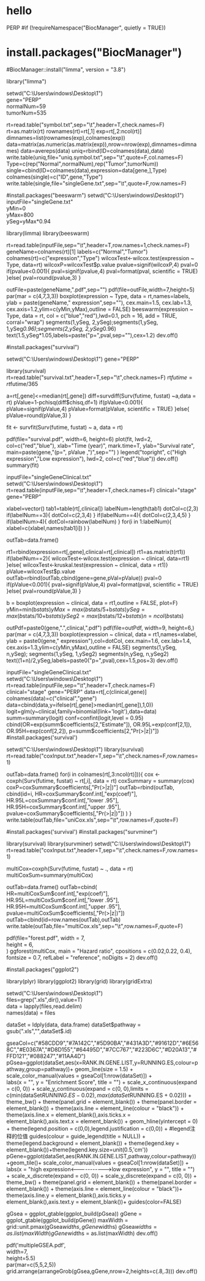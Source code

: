 # hello
PERP
#if (!requireNamespace("BiocManager", quietly = TRUE))
#    install.packages("BiocManager")
#BiocManager::install("limma", version = "3.8")

library("limma")

setwd("C:\\Users\\windows\\Desktop\\1")             
gene="PERP"                                                           
normalNum=59                                                         
tumorNum=535                                                         

rt=read.table("symbol.txt",sep="\t",header=T,check.names=F)         
rt=as.matrix(rt)
rownames(rt)=rt[,1]
exp=rt[,2:ncol(rt)]
dimnames=list(rownames(exp),colnames(exp))
data=matrix(as.numeric(as.matrix(exp)),nrow=nrow(exp),dimnames=dimnames)
data=avereps(data)
uniq=rbind(ID=colnames(data),data)
write.table(uniq,file="uniq.symbol.txt",sep="\t",quote=F,col.names=F)       
Type=c(rep("Normal",normalNum),rep("Tumor",tumorNum))
single=cbind(ID=colnames(data),expression=data[gene,],Type)
colnames(single)=c("ID",gene,"Type")
write.table(single,file="singleGene.txt",sep="\t",quote=F,row.names=F)

#install.packages("beeswarm")
setwd("C:\\Users\\windows\\Desktop\\1")        
inputFile="singleGene.txt"                                     
yMin=0                     
yMax=800                     
ySeg=yMax*0.94

library(limma)
library(beeswarm)

rt=read.table(inputFile,sep="\t",header=T,row.names=1,check.names=F)
geneName=colnames(rt)[1]
labels=c("Normal","Tumor")
colnames(rt)=c("expression","Type")
wilcoxTest<-wilcox.test(expression ~ Type, data=rt)
wilcoxP=wilcoxTest$p.value
pvalue=signif(wilcoxP,4)
pval=0
if(pvalue<0.001){
     pval=signif(pvalue,4)
     pval=format(pval, scientific = TRUE)
}else{
     pval=round(pvalue,3)
}

outFile=paste(geneName,".pdf",sep="")
pdf(file=outFile,width=7,height=5)
par(mar = c(4,7,3,3))
boxplot(expression ~ Type, data = rt,names=labels,
     ylab = paste(geneName," expression",sep=""),
     cex.main=1.5, cex.lab=1.3, cex.axis=1.2,ylim=c(yMin,yMax),outline = FALSE)
beeswarm(expression ~ Type, data = rt, col = c("blue","red"),lwd=0.1,
     pch = 16, add = TRUE, corral="wrap")
segments(1,ySeg, 2,ySeg);segments(1,ySeg, 1,ySeg*0.96);segments(2,ySeg, 2,ySeg*0.96)
text(1.5,ySeg*1.05,labels=paste("p=",pval,sep=""),cex=1.2)
dev.off()

#install.packages("survival")

setwd("C:\\Users\\windows\\Desktop\\1")
gene="PERP"

library(survival)
rt=read.table("survival.txt",header=T,sep="\t",check.names=F)
rt$futime=rt$futime/365                                    

a=rt[,gene]<=median(rt[,gene])
diff=survdiff(Surv(futime, fustat) ~a,data = rt)
pValue=1-pchisq(diff$chisq,df=1)
if(pValue<0.001){
     pValue=signif(pValue,4)
     pValue=format(pValue, scientific = TRUE)
}else{
     pValue=round(pValue,3)
}

fit <- survfit(Surv(futime, fustat) ~ a, data = rt)

pdf(file="survival.pdf",
    width=6,
    height=6)
plot(fit, 
     lwd=2,
     col=c("red","blue"),
     xlab="Time (year)",
     mark.time=T,
     ylab="Survival rate",
     main=paste(gene,"(p=", pValue ,")",sep="") )
legend("topright", 
     c("High expression","Low expression"), 
     lwd=2, 
     col=c("red","blue"))
dev.off()
summary(fit)

inputFile="singleGeneClinical.txt"                                 
setwd("C:\\Users\\windows\\Desktop\\1")      
rt=read.table(inputFile,sep="\t",header=T,check.names=F)
clinical="stage"                                                      
gene="PERP"                                                          

xlabel=vector()
tab1=table(rt[,clinical])
labelNum=length(tab1)
dotCol=c(2,3)
if(labelNum==3){
	dotCol=c(2,3,4)
}
if(labelNum==4){
	dotCol=c(2,3,4,5)
}
if(labelNum>4){
	dotCol=rainbow(labelNum)
}
for(i in 1:labelNum){
  xlabel=c(xlabel,names(tab1[i]) )
}

outTab=data.frame()

rt1=rbind(expression=rt[,gene],clinical=rt[,clinical])
rt1=as.matrix(t(rt1))
if(labelNum==2){
    wilcoxTest<-wilcox.test(expression ~ clinical, data=rt1)
}else{
    wilcoxTest<-kruskal.test(expression ~ clinical, data = rt1)}
pValue=wilcoxTest$p.value
outTab=rbind(outTab,cbind(gene=gene,pVal=pValue))
pval=0
if(pValue<0.001){
    pval=signif(pValue,4)
    pval=format(pval, scientific = TRUE)
}else{
    pval=round(pValue,3)
}
  
b = boxplot(expression ~ clinical, data = rt1,outline = FALSE, plot=F) 
yMin=min(b$stats)
yMax = max(b$stats/5+b$stats)
ySeg = max(b$stats/10+b$stats)
ySeg2 = max(b$stats/12+b$stats)
n = ncol(b$stats)

outPdf=paste0(gene,".",clinical,".pdf")
pdf(file=outPdf,
    width=9,
    height=6,)
par(mar = c(4,7,3,3))
boxplot(expression ~ clinical, data = rt1,names=xlabel,
    ylab = paste0(gene," expression"),col=dotCol,
    cex.main=1.6, cex.lab=1.4, cex.axis=1.3,ylim=c(yMin,yMax),outline = FALSE)
segments(1,ySeg, n,ySeg);
segments(1,ySeg, 1,ySeg2)
segments(n,ySeg, n,ySeg2)
text((1+n)/2,ySeg,labels=paste0("p=",pval),cex=1.5,pos=3)
dev.off()

inputFile="singleGeneClinical.txt"                                     
setwd("C:\\Users\\windows\\Desktop\\1")              
rt=read.table(inputFile,sep="\t",header=T,check.names=F)                 
clinical="stage"
gene="PERP"
data=rt[,c(clinical,gene)]
colnames(data)=c("clinical","gene")
data=cbind(data,y=ifelse(rt[,gene]>median(rt[,gene]),1,0))
logit=glm(y~clinical,family=binomial(link='logit'),data=data)
summ=summary(logit)
conf=confint(logit,level = 0.95)
cbind(OR=exp(summ$coefficients[2,"Estimate"]),
      OR.95L=exp(conf[2,1]),
      OR.95H=exp(conf[2,2]),
      p=summ$coefficients[2,"Pr(>|z|)"])
#install.packages('survival')

setwd("C:\\Users\\windows\\Desktop\\1")
library(survival)
rt=read.table("coxInput.txt",header=T,sep="\t",check.names=F,row.names=1)


outTab=data.frame()
for(i in colnames(rt[,3:ncol(rt)])){
 cox <- coxph(Surv(futime, fustat) ~ rt[,i], data = rt)
 coxSummary = summary(cox)
 coxP=coxSummary$coefficients[,"Pr(>|z|)"]
 outTab=rbind(outTab,
              cbind(id=i,
              HR=coxSummary$conf.int[,"exp(coef)"],
              HR.95L=coxSummary$conf.int[,"lower .95"],
              HR.95H=coxSummary$conf.int[,"upper .95"],
              pvalue=coxSummary$coefficients[,"Pr(>|z|)"])
              )
}
write.table(outTab,file="uniCox.xls",sep="\t",row.names=F,quote=F)

#install.packages('survival')
#install.packages("survminer")

library(survival)
library(survminer)
setwd("C:\\Users\\windows\\Desktop\\1")
rt=read.table("coxInput.txt",header=T,sep="\t",check.names=F,row.names=1)


multiCox=coxph(Surv(futime, fustat) ~ ., data = rt)
multiCoxSum=summary(multiCox)

outTab=data.frame()
outTab=cbind(
             HR=multiCoxSum$conf.int[,"exp(coef)"],
             HR.95L=multiCoxSum$conf.int[,"lower .95"],
             HR.95H=multiCoxSum$conf.int[,"upper .95"],
             pvalue=multiCoxSum$coefficients[,"Pr(>|z|)"])
outTab=cbind(id=row.names(outTab),outTab)
write.table(outTab,file="multiCox.xls",sep="\t",row.names=F,quote=F)

pdf(file="forest.pdf",
       width = 7,             
       height = 6,         
       )
ggforest(multiCox,
         main = "Hazard ratio",
         cpositions = c(0.02,0.22, 0.4), 
         fontsize = 0.7, 
         refLabel = "reference", 
         noDigits = 2)
dev.off()

#install.packages("ggplot2")

library(plyr)
library(ggplot2)
library(grid)
library(gridExtra)

setwd("C:\\Users\\windows\\Desktop\\1")          
files=grep(".xls",dir(),value=T)                                    
data = lapply(files,read.delim)                                        
names(data) = files

dataSet = ldply(data, data.frame)
dataSet$pathway = gsub(".xls","",dataSet$.id)                            

gseaCol=c("#58CDD9","#7A142C","#5D90BA","#431A3D","#91612D","#6E568C","#E0367A","#D8D155","#64495D","#7CC767","#223D6C","#D20A13","#FFD121","#088247","#11AA4D")
pGsea=ggplot(dataSet,aes(x=RANK.IN.GENE.LIST,y=RUNNING.ES,colour=pathway,group=pathway))+
  geom_line(size = 1.5) + scale_color_manual(values = gseaCol[1:nrow(dataSet)]) +   
  labs(x = "", y = "Enrichment Score", title = "") + scale_x_continuous(expand = c(0, 0)) + 
  scale_y_continuous(expand = c(0, 0),limits = c(min(dataSet$RUNNING.ES - 0.02), max(dataSet$RUNNING.ES + 0.02))) +   
  theme_bw() + theme(panel.grid = element_blank()) + theme(panel.border = element_blank()) + theme(axis.line = element_line(colour = "black")) + theme(axis.line.x = element_blank(),axis.ticks.x = element_blank(),axis.text.x = element_blank()) + 
  geom_hline(yintercept = 0) +   theme(legend.position = c(0,0),legend.justification = c(0,0)) + #legend注释的位值
  guides(colour = guide_legend(title = NULL)) + theme(legend.background = element_blank()) + theme(legend.key = element_blank())+theme(legend.key.size=unit(0.5,'cm'))
pGene=ggplot(dataSet,aes(RANK.IN.GENE.LIST,pathway,colour=pathway))+geom_tile()+
  scale_color_manual(values = gseaCol[1:nrow(dataSet)]) + 
  labs(x = "high expression<----------->low expression", y = "", title = "") + 
  scale_x_discrete(expand = c(0, 0)) + scale_y_discrete(expand = c(0, 0)) +  
  theme_bw() + theme(panel.grid = element_blank()) + theme(panel.border = element_blank()) + theme(axis.line = element_line(colour = "black"))+
  theme(axis.line.y = element_blank(),axis.ticks.y = element_blank(),axis.text.y = element_blank())+ guides(color=FALSE)

gGsea = ggplot_gtable(ggplot_build(pGsea))
gGene = ggplot_gtable(ggplot_build(pGene))
maxWidth = grid::unit.pmax(gGsea$widths, gGene$widths)
gGsea$widths = as.list(maxWidth)
gGene$widths = as.list(maxWidth)
dev.off()

pdf('multipleGSEA.pdf',     
     width=7,                
     height=5.5)             
par(mar=c(5,5,2,5))
grid.arrange(arrangeGrob(gGsea,gGene,nrow=2,heights=c(.8,.3)))
dev.off()
